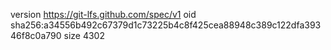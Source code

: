 version https://git-lfs.github.com/spec/v1
oid sha256:a34556b492c67379d1c73225b4c8f425cea88948c389c122dfa39346f8c0a790
size 4302
